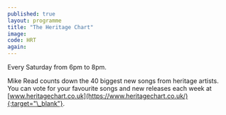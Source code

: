 ```yaml
---
published: true
layout: programme
title: "The Heritage Chart"
image:
code: HRT
again:
---
```


Every Saturday from 6pm to 8pm.

Mike Read counts down the 40 biggest new songs from heritage artists. You can vote for your favourite songs and new releases each week at [www.heritagechart.co.uk](https://www.heritagechart.co.uk/){:target="\_blank"}.
